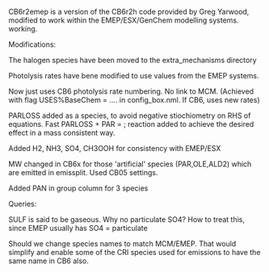 CB6r2emep is a version of the CB6r2h code provided by Greg Yarwood, modified to
work within the EMEP/ESX/GenChem modelling systems. working.


Modifications:

   The halogen species have been moved to the extra_mechanisms directory

   Photolysis rates have bene modified to use values from the EMEP systems.

   Now just uses CB6 photolysis rate numbering. No link to MCM. (Achieved with flag
   USES%BaseChem = .... in config_box.nml. If CB6, uses new rates)

   PARLOSS added as a species, to avoid negative stiochiometry on RHS of equations.
   Fast PARLOSS + PAR = ; reaction added to achieve the desired effect in a mass
   consistent way.

   Added H2, NH3, SO4, CH3OOH for consistency with EMEP/ESX

   MW changed in CB6x for those 'artificial' species (PAR,OLE,ALD2) which are emitted in 
   emissplit. Used CB05 settings.

   Added PAN in group column for 3 species

Queries:

   SULF is said to be gaseous. Why no particulate SO4? How to treat this, since EMEP
   usually has SO4 = particulate

   Should we change species names to match MCM/EMEP. That would simplify and enable some
   of the CRI species used for emissions to have the same name in CB6 also.

